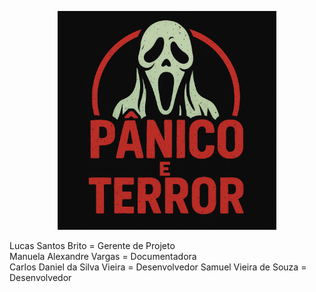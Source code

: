 <p align="center">
  <img src="LogoMarca%20-%20Git.jpg" alt="Logo do Projeto" width="350">
</p>


Lucas Santos Brito = Gerente de Projeto<br>
Manuela Alexandre Vargas = Documentadora <br>
Carlos Daniel da Silva Vieira = Desenvolvedor
Samuel Vieira de Souza = Desenvolvedor
